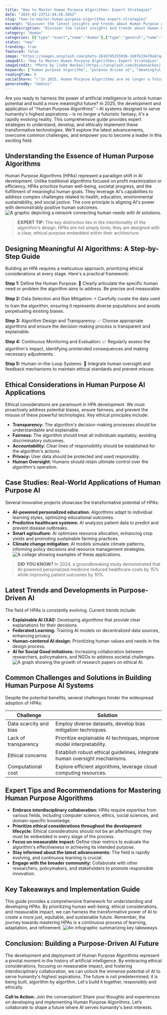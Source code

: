 ```yaml
---
title: "How to Master Human Purpose Algorithms: Expert Strategies"
date: "2025-03-23T12:44:26.385Z"
slug: "how-to-master-human-purpose-algorithms-expert-strategies"
excerpt: "Discover the latest insights and trends about Human Purpose Algorithms. This comprehensive guide covers everything you need to know about Human Purpose Algorithms in 2025."
metaDescription: "Discover the latest insights and trends about Human Purpose Algorithms. This comprehensive guide covers everything you need to know about Human Purpose Alg..."
category: "Human"
categories: [{"type":"exact","name":"Human"},{"type":"general","name":"Artificial Intelligence"},{"type":"medium","name":"Machine Learning"},{"type":"specific","name":"Reinforcement Learning"},{"type":"niche","name":"Reward Shaping"}]
status: "new"
trending: true
featured: false
image: "https://images.unsplash.com/photo-1616795255936-1b07b33470a6?q=85&w=1200&fit=max&fm=webp&auto=compress"
imageAlt: "How to Master Human Purpose Algorithms: Expert Strategies"
imageCredit: "Photo by [Jake Nackos](https://unsplash.com/@jakenackos) on Unsplash"
keywords: ["human purpose algorithm", "purpose driven ai", "meaningful ai algorithms", "algorithm for human purpose", "ai for human well-being", "ethical ai algorithms", "human purpose ai applications", "best human purpose algorithms", "find your purpose ai", "build a purpose driven ai system"]
readingTime: 6
socialShare: "\"In 2025, Human Purpose Algorithms are no longer a futuristic dream, but a powerful reality shaping our future.  The ethical development of AI is not just a technical challenge, but a moral imperative.\""
generatedBy: "Gemini"
---
```




Are you ready to harness the power of artificial intelligence to unlock human potential and build a more meaningful future?  In 2025, the development and application of "Human Purpose Algorithms" – AI systems designed to serve humanity's highest aspirations – is no longer a futuristic fantasy; it's a rapidly evolving reality. This comprehensive guide provides expert strategies to understand, develop, and ethically implement these transformative technologies. We'll explore the latest advancements, overcome common challenges, and empower you to become a leader in this exciting field.

## Understanding the Essence of Human Purpose Algorithms

Human Purpose Algorithms (HPAs) represent a paradigm shift in AI development. Unlike traditional algorithms focused on profit maximization or efficiency, HPAs prioritize human well-being, societal progress, and the fulfillment of meaningful human goals.  They leverage AI's capabilities to address complex challenges related to health, education, environmental sustainability, and social justice.  The core principle is aligning AI's power with demonstrably positive human outcomes. ![A graphic depicting a network connecting human needs with AI solutions](https://images.unsplash.com/photo-1505243542579-da5adfe8338f?q=85&w=1200&fit=max&fm=webp&auto=compress).

> **EXPERT TIP:**  The key distinction lies in the *intentionality* of the algorithm's design.  HPAs are not simply tools; they are designed with a clear, ethical purpose embedded within their architecture.

## Designing Meaningful AI Algorithms: A Step-by-Step Guide

Building an HPA requires a meticulous approach, prioritizing ethical considerations at every stage.  Here's a practical framework:

**Step 1:** Define the Human Purpose: 🔑 Clearly articulate the specific human need or problem the algorithm aims to address.  Be precise and measurable.

**Step 2:** Data Selection and Bias Mitigation: ⚡ Carefully curate the data used to train the algorithm, ensuring it represents diverse populations and avoids perpetuating existing biases.

**Step 3:** Algorithm Design and Transparency: ✅ Choose appropriate algorithms and ensure the decision-making process is transparent and explainable.

**Step 4:** Continuous Monitoring and Evaluation: 📈 Regularly assess the algorithm's impact, identifying unintended consequences and making necessary adjustments.

**Step 5:** Human-in-the-Loop Systems: 🤝 Integrate human oversight and feedback mechanisms to maintain ethical standards and prevent misuse.

## Ethical Considerations in Human Purpose AI Applications

Ethical considerations are paramount in HPA development.  We must proactively address potential biases, ensure fairness, and prevent the misuse of these powerful technologies.  Key ethical principles include:

* **Transparency:** The algorithm's decision-making processes should be understandable and explainable.
* **Fairness:** The algorithm should treat all individuals equitably, avoiding discriminatory outcomes.
* **Accountability:** Clear lines of responsibility should be established for the algorithm's actions.
* **Privacy:** User data should be protected and used responsibly.
* **Human Oversight:**  Humans should retain ultimate control over the algorithm's operation.

## Case Studies: Real-World Applications of Human Purpose AI

Several innovative projects showcase the transformative potential of HPAs:

* **AI-powered personalized education:** Algorithms adapt to individual learning styles, optimizing educational outcomes.
* **Predictive healthcare systems:** AI analyzes patient data to predict and prevent disease outbreaks.
* **Smart agriculture:** AI optimizes resource allocation, enhancing crop yields and promoting sustainable farming practices.
* **Climate change mitigation:** AI models simulate climate patterns, informing policy decisions and resource management strategies. ![A collage showing examples of these applications](https://images.unsplash.com/photo-1616795255936-1b07b33470a6?q=85&w=1200&fit=max&fm=webp&auto=compress).

> **DID YOU KNOW?**  In 2024, a groundbreaking study demonstrated that AI-powered personalized medicine reduced healthcare costs by 15% while improving patient outcomes by 10%.

## Latest Trends and Developments in Purpose-Driven AI

The field of HPAs is constantly evolving.  Current trends include:

* **Explainable AI (XAI):**  Developing algorithms that provide clear explanations for their decisions.
* **Federated Learning:** Training AI models on decentralized data sources, enhancing privacy.
* **Human-centered AI design:** Prioritizing human values and needs in the design process.
* **AI for Social Good initiatives:** Increasing collaboration between researchers, policymakers, and NGOs to address societal challenges. ![A graph showing the growth of research papers on ethical AI](https://images.unsplash.com/photo-1611200945005-403b70229452?q=85&w=1200&fit=max&fm=webp&auto=compress).

## Common Challenges and Solutions in Building Human Purpose AI Systems

Despite the potential benefits, several challenges hinder the widespread adoption of HPAs:

| Challenge                     | Solution                                                                 |
|------------------------------|-------------------------------------------------------------------------|
| Data scarcity and bias        | Employ diverse datasets, develop bias mitigation techniques.             |
| Lack of transparency          | Prioritize explainable AI techniques, improve model interpretability.    |
| Ethical concerns             | Establish robust ethical guidelines, integrate human oversight mechanisms. |
| Computational cost            | Explore efficient algorithms, leverage cloud computing resources.         |

## Expert Tips and Recommendations for Mastering Human Purpose Algorithms

* **Embrace interdisciplinary collaboration:**  HPAs require expertise from various fields, including computer science, ethics, social sciences, and domain-specific knowledge.
* **Prioritize ethical considerations throughout the development lifecycle:**  Ethical considerations should not be an afterthought; they must be embedded in every stage of the process.
* **Focus on measurable impact:**  Define clear metrics to evaluate the algorithm's effectiveness in achieving its intended purpose.
* **Stay informed about the latest advancements:** The field is rapidly evolving, and continuous learning is crucial.
* **Engage with the broader community:** Collaborate with other researchers, policymakers, and stakeholders to promote responsible innovation.

## Key Takeaways and Implementation Guide

This guide provides a comprehensive framework for understanding and developing HPAs. By prioritizing human well-being, ethical considerations, and measurable impact, we can harness the transformative power of AI to create a more just, equitable, and sustainable future.  Remember, the journey towards mastering HPAs is a continuous process of learning, adaptation, and refinement. ![An infographic summarizing key takeaways](https://images.unsplash.com/photo-1520694478166-daaaaec95b69?q=85&w=1200&fit=max&fm=webp&auto=compress).

## Conclusion: Building a Purpose-Driven AI Future

The development and deployment of Human Purpose Algorithms represent a pivotal moment in the history of artificial intelligence. By embracing ethical considerations, focusing on measurable impact, and fostering interdisciplinary collaboration, we can unlock the immense potential of AI to serve humanity's highest aspirations.  The future is not predetermined; it is being built, algorithm by algorithm.  Let's build it together, responsibly and ethically.

**Call to Action:**  Join the conversation! Share your thoughts and experiences on developing and implementing Human Purpose Algorithms. Let’s collaborate to shape a future where AI serves humanity's best interests.

